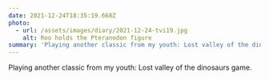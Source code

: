 ```yaml
---
date: 2021-12-24T18:35:19.668Z
photo:
  - url: /assets/images/diary/2021-12-24-tvi19.jpg
    alt: Roo holds the Pteranodon figure
summary: 'Playing another classic from my youth: Lost valley of the dinosaurs game.'
---
```

Playing another classic from my youth: Lost valley of the dinosaurs game. 
